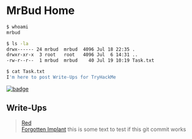 # MrBud Home
```bash
$ whoami
mrbud

$ ls -la
drwx------ 24 mrbud  mrbud  4096 Jul 18 22:35 .
drwxr-xr-x  3 root   root   4096 Jul  6 14:31 ..
-rw-r--r--  1 mrbud  mrbud    40 Jul 19 10:19 Task.txt

$ cat Task.txt
I'm here to post Write-Ups for TryHackMe
```
[![badge](https://tryhackme-badges.s3.amazonaws.com/MrBud.png?branch=master&kill_cache=1)](https://tryhackme.com/p/MrBud "MrBud's TryHackMe Profile")<br>
## Write-Ups
> [Red](./TryHackMe-Write-Ups/Red)<br>
> [Forgotten Implant](./TryHackMe-Write-Ups/Forgotten%20Implant)
> this is some text to test if this git commit works
